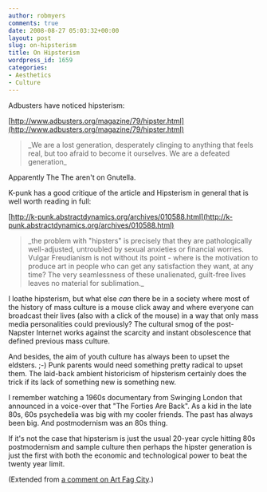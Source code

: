 ```yaml
---
author: robmyers
comments: true
date: 2008-08-27 05:03:32+00:00
layout: post
slug: on-hipsterism
title: On Hipsterism
wordpress_id: 1659
categories:
- Aesthetics
- Culture
---
```


Adbusters have noticed hipsterism:  
  
[http://www.adbusters.org/magazine/79/hipster.html](http://www.adbusters.org/magazine/79/hipster.html)  
  


<blockquote>_We are a lost generation, desperately clinging to anything that feels real, but too afraid to become it ourselves. We are a defeated generation_</blockquote>

  
  
Apparently The The aren't on Gnutella.  
  
K-punk has a good critique of the article and Hipsterism in general that is well worth reading in full:  
  
[http://k-punk.abstractdynamics.org/archives/010588.html](http://k-punk.abstractdynamics.org/archives/010588.html)  
  


<blockquote>_the problem with "hipsters" is precisely that they are pathologically well-adjusted, untroubled by sexual anxieties or financial worries. Vulgar Freudianism is not without its point - where is the motivation to produce art in people who can get any satisfaction they want, at any time? The very seamlessness of these unalienated, guilt-free lives leaves no material for sublimation._</blockquote>

  
  
I loathe hipsterism, but what else *can* there be in a society where most of the history of mass culture is a mouse click away and where everyone can broadcast their lives (also with a click of the mouse) in a way that only mass media personalities could previously? The cultural smog of the post-Napster Internet works against the scarcity and instant obsolescence that defined previous mass culture.  
  
And besides, the aim of youth culture has always been to upset the eldsters. ;-) Punk parents would need something pretty radical to upset them. The laid-back ambient historicism of hipsterism certainly does the trick if its lack of something new is something new.  
  
I remember watching a 1960s documentary from Swinging London that announced in a voice-over that "The Forties Are Back". As a kid in the late 80s, 60s psychedelia was big with my cooler friends. The past has always been big. And postmodernism was an 80s thing.  
  
If it's not the case that hipsterism is just the usual 20-year cycle hitting 80s postmodernism and sample culture then perhaps the hipster generation is just the first with both the economic and technological power to beat the twenty year limit.  
  
(Extended from [a comment on Art Fag City](http://www.artfagcity.com/2008/08/01/fresh-links-894/#comment-81329).)  


